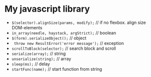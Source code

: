 # My javascript library

* ``` $(selector).alignSize(params, modify); ``` // if no flexbox. align size DOM-elements
* ``` in_array(needle, haystack, argStrict); ``` // boolean 
* `` $(form).serializeObject(); `` // object
* ` throw new ResultError('error message');`  // exception
* ` scrollToBlock(selector); ` // search block and scroll
* ` serialize(array); ` // string
* ` unserialize(string); ` // array
* ` sleep(ms); ` // delay
* ` startFunc(name); ` // start function from string